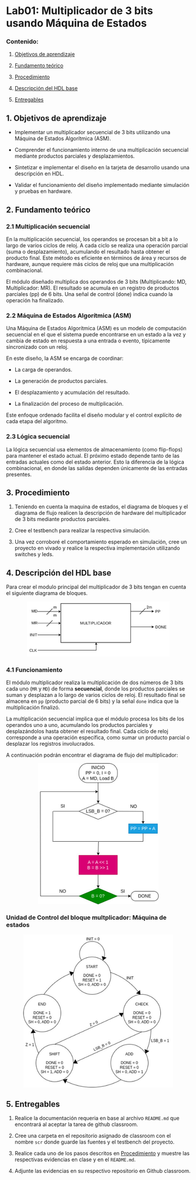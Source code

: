 # Lab01: Multiplicador de 3 bits usando Máquina de Estados

### Contenido:

1. [Objetivos de aprendizaje](#1-objetivos-de-aprendizaje)

2. [Fundamento teórico](#2-fundamento-teórico)

3. [Procedimiento](#3-procedimiento)

4. [Descripción del HDL base](#4-descripción-del-hdl-base-en-github-classroom)

5. [Entregables](#5-entregables)



## 1. Objetivos de aprendizaje

* Implementar un multiplicador secuencial de 3 bits utilizando una Máquina de Estados Algorítmica (ASM).

+ Comprender el funcionamiento interno de una multiplicación secuencial mediante productos parciales y desplazamientos.

* Sintetizar e implementar el diseño en la tarjeta de desarrollo usando una descripción en HDL.

* Validar el funcionamiento del diseño implementado mediante simulación y pruebas en hardware.

## 2. Fundamento teórico
### 2.1 Multiplicación secuencial

En la multiplicación secuencial, los operandos se procesan bit a bit a lo largo de varios ciclos de reloj. A cada ciclo se realiza una operación parcial (suma o desplazamiento), acumulando el resultado hasta obtener el producto final. Este método es eficiente en términos de área y recursos de hardware, aunque requiere más ciclos de reloj que una multiplicación combinacional.

El módulo diseñado multiplica dos operandos de 3 bits (Multiplicando: MD, Multiplicador: MR). El resultado se acumula en un registro de productos parciales (pp) de 6 bits. Una señal de control (done) indica cuando la operación ha finalizado.


### 2.2 Máquina de Estados Algorítmica (ASM)

Una Máquina de Estados Algorítmica (ASM) es un modelo de computación secuencial en el que el sistema puede encontrarse en un estado a la vez y cambia de estado en respuesta a una entrada o evento, típicamente sincronizado con un reloj.

En este diseño, la ASM se encarga de coordinar:

* La carga de operandos.

* La generación de productos parciales.

* El desplazamiento y acumulación del resultado.

* La finalización del proceso de multiplicación.

Este enfoque ordenado facilita el diseño modular y el control explícito de cada etapa del algoritmo.

### 2.3 Lógica secuencial

La lógica secuencial usa elementos de almacenamiento (como flip-flops) para mantener el estado actual. El próximo estado depende tanto de las entradas actuales como del estado anterior. Esto la diferencia de la lógica combinacional, en donde las salidas dependen únicamente de las entradas presentes.


## 3. Procedimiento

1. Teniendo en cuenta la maquina de estados, el diagrama de bloques y el diagrama de flujo realicen la descripción de hardware del multiplicador de 3 bits mediante productos parciales.

2. Cree el testbench para realizar la respectiva simulación.

3. Una vez corroboré el comportamiento esperado en simulación, cree un proyecto en vivado y realice la respectiva implementación utilizando switches y leds.


## 4. Descripción del HDL base

Para crear el modulo principal del multiplicador de 3 bits tengan en cuenta el siguiente diagrama de bloques.

 <p align="center">
 <img src="/labs/lab01/pics/bloques_mul.png" alt="alt text" width=390 >
</p>


### 4.1 Funcionamiento

El módulo multiplicador realiza la multiplicación de dos números de 3 bits cada uno (```MR``` y ```MD```) de forma **secuencial**, donde los productos parciales se suman y desplazan a lo largo de varios ciclos de reloj. El resultado final se almacena en ```pp``` (producto parcial de 6 bits) y la señal ```done``` indica que la multiplicación finalizó.

 La multiplicación secuencial implica que el módulo procesa los bits de los operandos uno a uno, acumulando los productos parciales y desplazándolos hasta obtener el resultado final. Cada ciclo de reloj corresponde a una operación específica, como sumar un producto parcial o desplazar los registros involucrados.

 A continuación podrán encontrar el diagrama de flujo del multiplicador:

 <p align="center">
 <img src="/labs/lab01/pics/flujo_mult.jpeg" alt="alt text" width=330 >
</p>

### Unidad de Control del bloque multplicador: Máquina de estados

 <p align="center">
 <img src="/labs/lab01/pics/FSM_mult.jpeg" alt="alt text" width=410 >
</p>


## 5. Entregables

1. Realice la documentación requeria en base al archivo ```README.md``` que encontrará al aceptar la tarea de github classroom.

2. Cree una carpeta en el repositorio asignado de classroom con el nombre ```scr``` donde guarde las fuentes y el testbench del proyecto.

3. Realice cada uno de los pasos descritos en [Procedimiento](#3-procedimiento) y muestre las respectivas evidencias en clase y en el ```README.md```.

4. Adjunte las evidencias en su respectivo repositorio en Github classroom.

